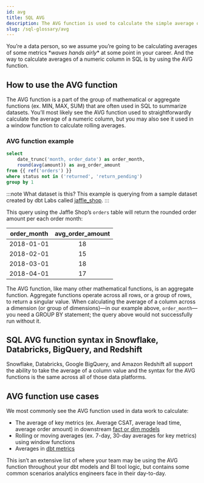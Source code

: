 ```yaml
---
id: avg
title: SQL AVG
description: The AVG function is used to calculate the simple average of a numeric column, but you may also see it used in a window function to calculate rolling averages.
slug: /sql-glossary/avg
---
```


<head>
    <title>Working with the SQL AVG function</title>
</head>

You’re a data person, so we assume you’re going to be calculating averages of some metrics \**waves hands airly*\* at some point in your career. And the way to calculate averages of a numeric column in SQL is by using the AVG function.

## How to use the AVG function

The AVG function is a part of the group of mathematical or aggregate functions (ex. MIN, MAX, SUM) that are often used in SQL to summarize datasets. You’ll most likely see the AVG function used to straightforwardly calculate the average of a numeric column, but you may also see it used in a window function to calculate rolling averages.

### AVG function example

```sql
select
	date_trunc('month, order_date') as order_month,
	round(avg(amount)) as avg_order_amount
from {{ ref('orders') }}
where status not in ('returned', 'return_pending')
group by 1
```

:::note What dataset is this?
This example is querying from a sample dataset created by dbt Labs called [jaffle_shop](https://github.com/dbt-labs/jaffle_shop).
:::

This query using the Jaffle Shop’s `orders` table will return the rounded order amount per each order month:

| order_month | avg_order_amount |
|:---:|:---:|
| 2018-01-01 | 18 |
| 2018-02-01 | 15 |
| 2018-03-01 | 18 |
| 2018-04-01 | 17 |

The AVG function, like many other mathematical functions, is an aggregate function. Aggregate functions operate across all rows, or a group of rows, to return a singular value. When calculating the average of a column across a dimension (or group of dimensions)—in our example above, `order_month`—you need a GROUP BY statement; the query above would not successfully run without it.

## SQL AVG function syntax in Snowflake, Databricks, BigQuery, and Redshift

Snowflake, Databricks, Google BigQuery, and Amazon Redshift all support the ability to take the average of a column value and the syntax for the AVG functions is the same across all of those data platforms.

## AVG function use cases

We most commonly see the AVG function used in data work to calculate:
- The average of key metrics (ex. Average CSAT, average lead time, average order amount) in downstream [fact or dim models](https://docs.getdbt.com/guides/best-practices/how-we-structure/4-marts)
- Rolling or moving averages (ex. 7-day, 30-day averages for key metrics) using window functions
- Averages in [dbt metrics](https://docs.getdbt.com/docs/build/metrics)

This isn’t an extensive list of where your team may be using the AVG function throughout your dbt models and BI tool logic, but contains some common scenarios analytics engineers face in their day-to-day.